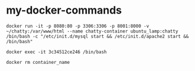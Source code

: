 # my-docker-commands

`docker run -it -p 8080:80 -p 3306:3306 -p 8001:8000 -v ~/chatty:/var/www/html --name chatty-container ubuntu_lamp:chatty /bin/bash -c "/etc/init.d/mysql start && /etc/init.d/apache2 start && /bin/bash"`

`docker exec -it 3c34512ce246 /bin/bash`

`docker rm container_name`
